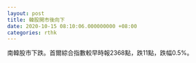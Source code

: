 ```yaml
---
layout: post
title: 韓股開市後向下
date: 2020-10-15 08:10:06.000000000 +08:00
categories: rthk
---
```


南韓股市下跌。首爾綜合指數較早時報2368點，跌11點，跌幅0.5%。
